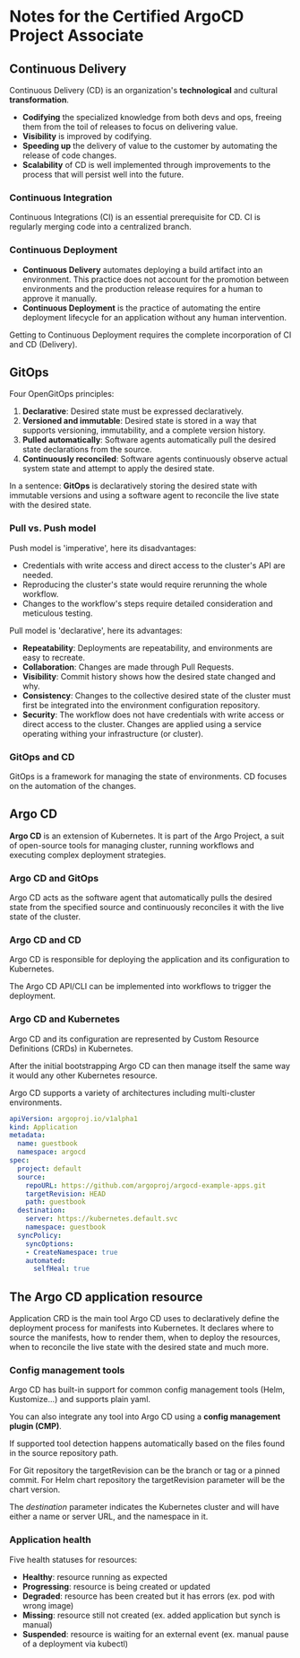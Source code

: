 # Notes for the Certified ArgoCD Project Associate

## Continuous Delivery
Continuous Delivery (CD) is an organization's __technological__ and cultural __transformation__.

- __Codifying__ the specialized knowledge from both devs and ops, freeing them from the toil of releases to focus on delivering value.
- __Visibility__ is improved by codifying.
- __Speeding up__ the delivery of value to the customer by automating the release of code changes.
- __Scalability__ of CD is well implemented through improvements to the process that will persist well into the future.

### Continuous Integration
Continuous Integrations (CI) is an essential prerequisite for CD.
CI is regularly merging code into a centralized branch.

### Continuous Deployment
- __Continuous Delivery__ automates deploying a build artifact into an environment. This practice does not account for the promotion between environments and the production release requires for a human to approve it manually.
- __Continuous Deployment__ is the practice of automating the entire deployment lifecycle for an application without any human intervention.

Getting to Continuous Deployment requires the complete incorporation of CI and CD (Delivery).

## GitOps

Four OpenGitOps principles:

1. __Declarative__: Desired state must be expressed declaratively.
2. __Versioned and immutable__: Desired state is stored in a way that supports versioning, immutability, and a complete version history.
3. __Pulled automatically__: Software agents automatically pull the desired state declarations from the source.
4. __Continuously reconciled__: Software agents continuously observe actual system state and attempt to apply the desired state.

In a sentence: __GitOps__ is declaratively storing the desired state with immutable versions and using a software agent to reconcile the live state with the desired state.

### Pull vs. Push model

Push model is 'imperative', here its disadvantages:
- Credentials with write access and direct access to the cluster's API are needed.
- Reproducing the cluster's state would require rerunning the whole workflow.
- Changes to the workflow's steps require detailed consideration and meticulous testing.

Pull model is 'declarative', here its advantages:
- __Repeatability__: Deployments are repeatability, and environments are easy to recreate.
- __Collaboration__: Changes are made through Pull Requests.
- __Visibility__: Commit history shows how the desired state changed and why.
- __Consistency__: Changes to the collective desired state of the cluster must first be integrated into the environment configuration repository.
- __Security__: The workflow does not have credentials with write access or direct access to the cluster. Changes are applied using a service operating withing your infrastructure (or cluster).

### GitOps and CD
GitOps is a framework for managing the state of environments.
CD focuses on the automation of the changes.

## Argo CD

__Argo CD__ is an extension of Kubernetes. It is part of the Argo Project, a suit of open-source tools for managing cluster, running workflows and executing complex deployment strategies.

### Argo CD and GitOps

Argo CD acts as the software agent that automatically pulls the desired state from the specified source and continuously reconciles it with the live state of the cluster.

### Argo CD and CD

Argo CD is responsible for deploying the application and its configuration to Kubernetes.

The Argo CD API/CLI can be implemented into workflows to trigger the deployment.

### Argo CD and Kubernetes
Argo CD and its configuration are represented by Custom Resource Definitions (CRDs) in Kubernetes.

After the initial bootstrapping Argo CD can then manage itself the same way it would any other Kubernetes resource.

Argo CD supports a variety of architectures including multi-cluster environments.

```yaml
apiVersion: argoproj.io/v1alpha1
kind: Application
metadata:
  name: guestbook
  namespace: argocd
spec:
  project: default
  source:
    repoURL: https://github.com/argoproj/argocd-example-apps.git
    targetRevision: HEAD
    path: guestbook
  destination:
    server: https://kubernetes.default.svc
    namespace: guestbook
  syncPolicy:
    syncOptions:
    - CreateNamespace: true
    automated:
      selfHeal: true
```

## The Argo CD application resource

Application CRD is the main tool Argo CD uses to declaratively define the deployment process for manifests into Kubernetes. It declares where to source the manifests, how to render them, when to deploy the resources, when to reconcile the live state with the desired state and much more.

### Config management tools
Argo CD has built-in support for common config management tools (Helm, Kustomize...) and supports plain yaml. 

You can also integrate any tool  into Argo CD using a **config management plugin (CMP)**.

If supported tool detection happens automatically based on the files found in the source repository path.

For Git repository the targetRevision can be the branch or tag or a pinned commit. For Helm chart repository the targetRevision parameter will be the chart version.

The *destination* parameter indicates the Kubernetes cluster and will have either a name or server URL, and the namespace in it.

### Application health

Five health statuses for resources:
- **Healthy**: resource running as expected
- **Progressing**: resource is being created or updated
- **Degraded**: resource has been created but it has errors (ex. pod with wrong image)
- **Missing**: resource still not created (ex. added application but synch is manual)
- **Suspended**: resource is waiting for an external event (ex. manual pause of a deployment via kubectl)